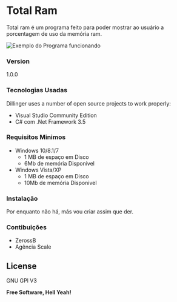 # Total Ram

Total ram é um programa feito para poder mostrar ao usuário a porcentagem de uso da memória ram.

![Exemplo do Programa funcionando][Example]

### Version
1.0.0

### Tecnologias Usadas

Dillinger uses a number of open source projects to work properly:

 - Visual Studio Community Edition
 - C# com .Net Framework 3.5

### Requisitos Minimos
  - Windows 10/8.1/7
    * 1 MB de espaço em Disco
    * 6Mb de memória Disponivel 
  - Windows Vista/XP
    * 1 MB de espaço em Disco
    * 10Mb de memória Disponivel

### Instalação

Por enquanto não há, más vou criar assim que der.

### Contibuições

 - ZerossB
 - Agência Scale

License
----

GNU GPl V3

**Free Software, Hell Yeah!**

[Example]:https://github.com/zerossB/TotalRam/blob/master/Images/TotalRAM-screen.png?raw=true
